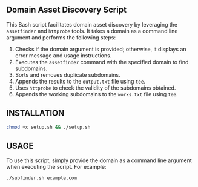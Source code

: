 ## Domain Asset Discovery Script

This Bash script facilitates domain asset discovery by leveraging the `assetfinder` and `httprobe` tools. It takes a domain as a command line argument and performs the following steps:

1. Checks if the domain argument is provided; otherwise, it displays an error message and usage instructions.
2. Executes the `assetfinder` command with the specified domain to find subdomains.
3. Sorts and removes duplicate subdomains.
4. Appends the results to the `output.txt` file using `tee`.
5. Uses `httprobe` to check the validity of the subdomains obtained.
6. Appends the working subdomains to the `works.txt` file using `tee`.

## INSTALLATION

```bash
chmod +x setup.sh && ./setup.sh
```

## USAGE

To use this script, simply provide the domain as a command line argument when executing the script. For example:

```bash
./subfinder.sh example.com
```
